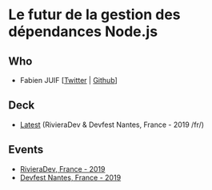 # Le futur de la gestion des dépendances Node.js
## Who
 - Fabien JUIF [[Twitter](https://twitter.com/fabienjuif) | [Github](https://github.com/fabienjuif)]

## Deck
 - [Latest](https://docs.google.com/presentation/d/1PWSqJOdAJazARV3tZm5zOpk6nO3fb6dr4a4jFWLzYW8/edit?usp=sharing) (RivieraDev & Devfest Nantes, France - 2019 /fr/)

## Events
 - [RivieraDev, France - 2019](https://rivieradev.fr)
 - [Devfest Nantes, France - 2019](https://devfest2019.gdgnantes.com)
